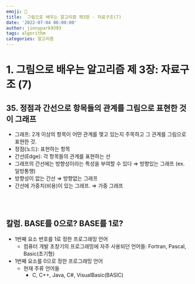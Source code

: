 ```yaml
---
emoji: 🤖
title:  그림으로 배우는 알고리즘 제3장 - 자료구조(7)
date: '2022-07-04 06:00:00'
author: jinnypark9393
tags: algorithm
categories: 알고리즘
---
```


# 1. 그림으로 배우는 알고리즘 제 3장: 자료구조 (7)

## 35. 정점과 간선으로 항목들의 관계를 그림으로 표현한 것이 그래프

- 그래프: 2개 이상의 항목이 어떤 관계를 맺고 있는지 주목하고 그 관계를 그림으로 표현한 것.
- 정점(노드): 표현하는 항목
- 간선(Edge): 각 항목들의 관계를 표현하는 선
- 그래프의 간선에는 방향성이라는 특성을 부여할 수 있다 ⇒ 방향있는 그래프 (ex. 일방통행)
- 방향성이 없는 간선 ⇒ 방향없는 그래프
- 간선에 가중치(비용)이 있는 그래프. ⇒ 가중 그래프

<br/><br/>

## 칼럼. BASE를 0으로? BASE를 1로?

- 1번째 요소 번호를 1로 정한 프로그래밍 언어
    - 컴퓨터 개발 초창기의 프로그래밍에 자주 사용되던 언어들: Fortran, Pascal, Basic(초기형)
- 1번째 요소를 0으로 정한 프로그래밍 언어
    - 현재 주류 언어들
        - C, C++, Java, C#, VisualBasic(BASIC)

<br/><br/>